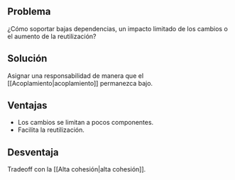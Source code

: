 ## Problema
¿Cómo soportar bajas dependencias, un impacto limitado de los cambios o el aumento de la reutilización?

## Solución
Asignar una responsabilidad de manera que el [[Acoplamiento|acoplamiento]] permanezca bajo.

## Ventajas
- Los cambios se limitan a pocos componentes.
- Facilita la reutilización.

## Desventaja
Tradeoff con la [[Alta cohesión|alta cohesión]].
